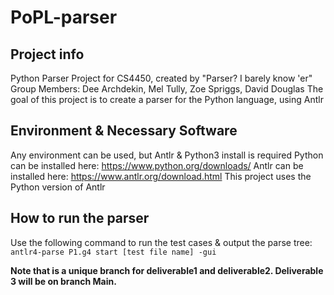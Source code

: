 # PoPL-parser

## Project info

Python Parser Project for CS4450, created by "Parser? I barely know 'er"
Group Members: Dee Archdekin, Mel Tully, Zoe Spriggs, David Douglas
The goal of this project is to create a parser for the Python language, using Antlr

## Environment & Necessary Software

Any environment can be used, but Antlr & Python3 install is required
Python can be installed here: https://www.python.org/downloads/
Antlr can be installed here: https://www.antlr.org/download.html
This project uses the Python version of Antlr

## How to run the parser

Use the following command to run the test cases & output the parse tree:
`antlr4-parse P1.g4 start [test file name] -gui`

**Note that is a unique branch for deliverable1 and deliverable2. Deliverable 3 will be on branch Main.**
